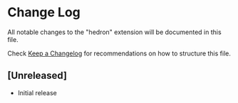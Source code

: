# Change Log
All notable changes to the "hedron" extension will be documented in this file.

Check [Keep a Changelog](http://keepachangelog.com/) for recommendations on how to structure this file.

## [Unreleased]
- Initial release